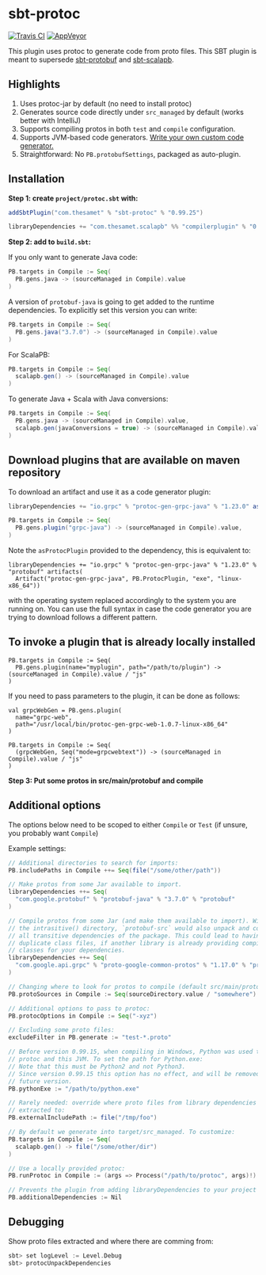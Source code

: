 sbt-protoc
==========

[![Travis CI](https://travis-ci.org/thesamet/sbt-protoc.svg?branch=master)](https://travis-ci.org/thesamet/sbt-protoc) [![AppVeyor](https://ci.appveyor.com/api/projects/status/wl4evfm0l5smimer/branch/master?svg=true)](https://ci.appveyor.com/project/thesamet/sbt-protoc/branch/master)

This plugin uses protoc to generate code from proto files. This SBT plugin is
meant to supersede
[sbt-protobuf](https://github.com/sbt/sbt-protobuf/) and
[sbt-scalapb](https://github.com/scalapb/sbt-scalapb).

Highlights
----------

1. Uses protoc-jar by default (no need to install protoc)
2. Generates source code directly under `src_managed` by default (works
   better with IntelliJ)
3. Supports compiling protos in both `test` and `compile` configuration.
4. Supports JVM-based code generators. [Write your own custom code generator.](https://github.com/thesamet/sbt-protoc/tree/master/examples/custom-gen)
5. Straightforward: No `PB.protobufSettings`, packaged as auto-plugin.

Installation
------------

**Step 1: create `project/protoc.sbt` with:**

```scala
addSbtPlugin("com.thesamet" % "sbt-protoc" % "0.99.25")

libraryDependencies += "com.thesamet.scalapb" %% "compilerplugin" % "0.9.0"
```

**Step 2: add to `build.sbt`:**

If you only want to generate Java code:

```scala
PB.targets in Compile := Seq(
  PB.gens.java -> (sourceManaged in Compile).value
)
```

A version of `protobuf-java` is going to get added to the runtime
dependencies. To explicitly set this version you can write:

```scala
PB.targets in Compile := Seq(
  PB.gens.java("3.7.0") -> (sourceManaged in Compile).value
)
```

For ScalaPB:
```scala
PB.targets in Compile := Seq(
  scalapb.gen() -> (sourceManaged in Compile).value
)
```

To generate Java + Scala with Java conversions:
```scala
PB.targets in Compile := Seq(
  PB.gens.java -> (sourceManaged in Compile).value,
  scalapb.gen(javaConversions = true) -> (sourceManaged in Compile).value
)
```

## Download plugins that are available on maven repository

To download an artifact and use it as a code generator plugin:

```scala
libraryDependencies += "io.grpc" % "protoc-gen-grpc-java" % "1.23.0" asProtocPlugin()

PB.targets in Compile := Seq(
  PB.gens.plugin("grpc-java") -> (sourceManaged in Compile).value,
)
```

Note the `asProtocPlugin` provided to the dependency, this is equivalent to:
```
libraryDependencies += "io.grpc" % "protoc-gen-grpc-java" % "1.23.0" % "protobuf" artifacts(
  Artifact("protoc-gen-grpc-java", PB.ProtocPlugin, "exe", "linux-x86_64"))
```

with the operating system replaced accordingly to the system you are running on. You can use the
full syntax in case the code generator you are trying to download follows a
different pattern.

## To invoke a plugin that is already locally installed

    PB.targets in Compile := Seq(
      PB.gens.plugin(name="myplugin", path="/path/to/plugin") -> (sourceManaged in Compile).value / "js"
    )

If you need to pass parameters to the plugin, it can be done as follows:

    val grpcWebGen = PB.gens.plugin(
      name="grpc-web",
      path="/usr/local/bin/protoc-gen-grpc-web-1.0.7-linux-x86_64"
    )

    PB.targets in Compile := Seq(
      (grpcWebGen, Seq("mode=grpcwebtext")) -> (sourceManaged in Compile).value / "js"
    )

**Step 3: Put some protos in src/main/protobuf and compile**

Additional options
------------------

The options below need to be scoped to either `Compile` or `Test` (if unsure,
you probably want `Compile`)

Example settings:
```scala
// Additional directories to search for imports:
PB.includePaths in Compile ++= Seq(file("/some/other/path"))

// Make protos from some Jar available to import.
libraryDependencies ++= Seq(
  "com.google.protobuf" % "protobuf-java" % "3.7.0" % "protobuf"
)

// Compile protos from some Jar (and make them available to import). Without
// the intrasitive() directory, `protobuf-src` would also unpack and compile
// all transitive dependencies of the package. This could lead to having
// duplicate class files, if another library is already providing compiled
// classes for your dependencies.
libraryDependencies ++= Seq(
  "com.google.api.grpc" % "proto-google-common-protos" % "1.17.0" % "protobuf-src" intransitive()
)

// Changing where to look for protos to compile (default src/main/protobuf):
PB.protoSources in Compile := Seq(sourceDirectory.value / "somewhere")

// Additional options to pass to protoc:
PB.protocOptions in Compile := Seq("-xyz")

// Excluding some proto files:
excludeFilter in PB.generate := "test-*.proto"

// Before version 0.99.15, when compiling in Windows, Python was used to bridge
// protoc and this JVM. To set the path for Python.exe:
// Note that this must be Python2 and not Python3.
// Since version 0.99.15 this option has no effect, and will be removed in a
// future version.
PB.pythonExe := "/path/to/python.exe"

// Rarely needed: override where proto files from library dependencies are
// extracted to:
PB.externalIncludePath := file("/tmp/foo")

// By default we generate into target/src_managed. To customize:
PB.targets in Compile := Seq(
  scalapb.gen() -> file("/some/other/dir")
)

// Use a locally provided protoc:
PB.runProtoc in Compile := (args => Process("/path/to/protoc", args)!)

// Prevents the plugin from adding libraryDependencies to your project
PB.additionalDependencies := Nil
```

Debugging
---------

Show proto files extracted and where there are comming from:
 ```scala
sbt> set logLevel := Level.Debug
sbt> protocUnpackDependencies
 ```
